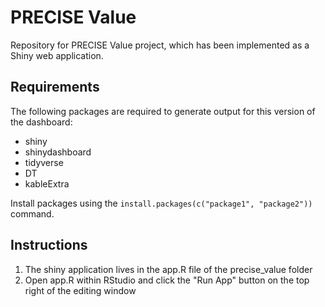 # PRECISE Value

Repository for PRECISE Value project, which has been implemented as a Shiny web application.

## Requirements

The following packages are required to generate output for this version of the dashboard:
- shiny
- shinydashboard
- tidyverse
- DT
- kableExtra

Install packages using the `install.packages(c("package1", "package2"))` command.

## Instructions

1. The shiny application lives in the app.R file of the precise_value folder
1. Open app.R within RStudio and click the "Run App" button on the top right of the editing window


